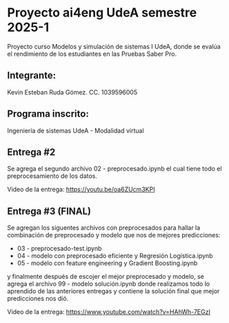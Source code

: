 # Proyecto ai4eng UdeA semestre 2025-1
Proyecto curso Modelos y simulación de sistemas I UdeA, donde se evalúa el rendimiento de los estudiantes en las Pruebas Saber Pro.

## Integrante:
Kevin Esteban Ruda Gómez. CC. 1039596005

## Programa inscrito:
Ingeniería de sistemas UdeA - Modalidad virtual

## Entrega #2
Se agrega el segundo archivo 02 - preprocesado.ipynb el cual tiene todo el preprocesamiento de los datos.

Video de la entrega: 
https://youtu.be/oa6ZUcm3KPI

## Entrega #3 (FINAL)
Se agregan los siguentes archivos con preprocesados para hallar la combinación de preprocesado y modelo que nos de mejores predicciones: 

- 03 - preprocesado-test.ipynb
- 04 - modelo con preprocesado eficiente y Regresión Logística.ipynb
- 05 - modelo con feature engineering y Gradient Boosting.ipynb

y finalmente después de escojer el mejor preprocesado y modelo, se agrega el archivo 99 - modelo solución.ipynb donde realizamos todo lo aprendido de las anteriores entregas y contiene la solución final que mejor predicciones nos dió.

Video de la entrega: 
https://www.youtube.com/watch?v=HAhWh-7EGzI
